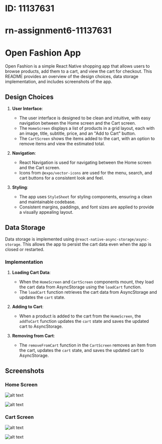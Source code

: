 # ID: 11137631
# rn-assignment6-11137631
# Open Fashion App

Open Fashion is a simple React Native shopping app that allows users to browse products, add them to a cart, and view the cart for checkout. This README provides an overview of the design choices, data storage implementation, and includes screenshots of the app.

## Design Choices

1. **User Interface**:
   - The user interface is designed to be clean and intuitive, with easy navigation between the Home screen and the Cart screen.
   - The `HomeScreen` displays a list of products in a grid layout, each with an image, title, subtitle, price, and an "Add to Cart" button.
   - The `CartScreen` shows the items added to the cart, with an option to remove items and view the estimated total.

2. **Navigation**:
   - React Navigation is used for navigating between the Home screen and the Cart screen.
   - Icons from `@expo/vector-icons` are used for the menu, search, and cart buttons for a consistent look and feel.

3. **Styling**:
   - The app uses `StyleSheet` for styling components, ensuring a clean and maintainable codebase.
   - Consistent margins, paddings, and font sizes are applied to provide a visually appealing layout.

## Data Storage

Data storage is implemented using `@react-native-async-storage/async-storage`. This allows the app to persist the cart data even when the app is closed or restarted.

### Implementation

1. **Loading Cart Data**:
   - When the `HomeScreen` and `CartScreen` components mount, they load the cart data from AsyncStorage using the `loadCart` function.
   - The `loadCart` function retrieves the cart data from AsyncStorage and updates the `cart` state.

2. **Adding to Cart**:
   - When a product is added to the cart from the `HomeScreen`, the `addToCart` function updates the `cart` state and saves the updated cart to AsyncStorage.

3. **Removing from Cart**:
   - The `removeFromCart` function in the `CartScreen` removes an item from the cart, updates the `cart` state, and saves the updated cart to AsyncStorage.

## Screenshots

### Home Screen
![alt text](<WhatsApp Image 2024-07-03 at 01.04.22_72be58b8.jpg>)

![alt text](<WhatsApp Image 2024-07-03 at 01.04.12_62e0cfed.jpg>)

### Cart Screen
![alt text](<WhatsApp Image 2024-07-03 at 01.03.52_761366f4.jpg>)

![alt text](<WhatsApp Image 2024-07-03 at 01.03.41_77cf6a85.jpg>)


